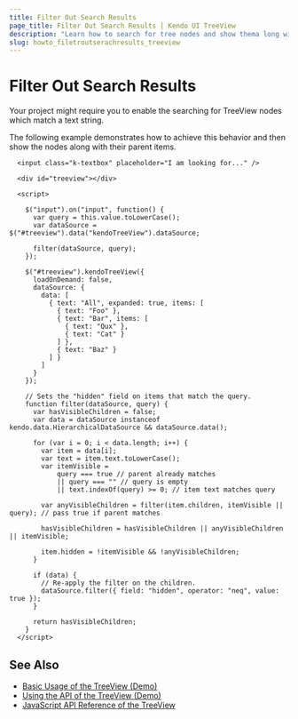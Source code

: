 ```yaml
---
title: Filter Out Search Results
page_title: Filter Out Search Results | Kendo UI TreeView
description: "Learn how to search for tree nodes and show thema long with their parent nodes in a Kendo UI TreeView widget."
slug: howto_filetroutserachresults_treeview
---
```


# Filter Out Search Results

Your project might require you to enable the searching for TreeView nodes which match a text string.

The following example demonstrates how to achieve this behavior and then show the nodes along with their parent items.

```dojo
  <input class="k-textbox" placeholder="I am looking for..." />

  <div id="treeview"></div>

  <script>

    $("input").on("input", function() {
      var query = this.value.toLowerCase();
      var dataSource = $("#treeview").data("kendoTreeView").dataSource;

      filter(dataSource, query);
    });

    $("#treeview").kendoTreeView({
      loadOnDemand: false,
      dataSource: {
        data: [
          { text: "All", expanded: true, items: [
            { text: "Foo" },
            { text: "Bar", items: [
              { text: "Qux" },
              { text: "Cat" }
            ] },
            { text: "Baz" }
          ] }
        ]
      }
    });

    // Sets the "hidden" field on items that match the query.
    function filter(dataSource, query) {
      var hasVisibleChildren = false;
      var data = dataSource instanceof kendo.data.HierarchicalDataSource && dataSource.data();

      for (var i = 0; i < data.length; i++) {
        var item = data[i];
        var text = item.text.toLowerCase();
        var itemVisible =
            query === true // parent already matches
            || query === "" // query is empty
            || text.indexOf(query) >= 0; // item text matches query

        var anyVisibleChildren = filter(item.children, itemVisible || query); // pass true if parent matches

        hasVisibleChildren = hasVisibleChildren || anyVisibleChildren || itemVisible;

        item.hidden = !itemVisible && !anyVisibleChildren;
      }

      if (data) {
        // Re-apply the filter on the children.
        dataSource.filter({ field: "hidden", operator: "neq", value: true });
      }

      return hasVisibleChildren;
    }
  </script>
```

## See Also

* [Basic Usage of the TreeView (Demo)](https://demos.telerik.com/kendo-ui/treeview/index)
* [Using the API of the TreeView (Demo)](https://demos.telerik.com/kendo-ui/treeview/api)
* [JavaScript API Reference of the TreeView](/api/javascript/ui/treeview)
